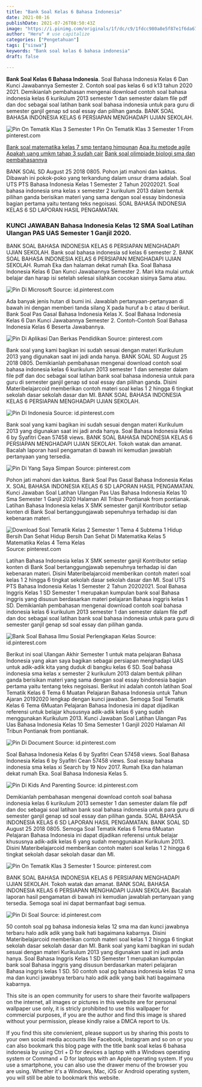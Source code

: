 ```yaml
---
title: "Bank Soal Kelas 6 Bahasa Indonesia"
date: 2021-08-16
publishDate: 2021-07-26T08:50:43Z
image: "https://i.pinimg.com/originals/1f/dc/c9/1fdcc980a8e5f87e1f6da67471bc3584.jpg"
author: "Heru" # use capitalize
categories: ["Pengetahuan"]
tags: ["siswa"]
keywords: "Bank soal kelas 6 bahasa indonesia"
draft: false

---
```

<script type='text/javascript' src='//pl15944992.alternativecpmgate.com/6c/6f/d6/6c6fd630211742b4db132bd23b46b946.js'></script>
<script type='text/javascript' src='//pl15944975.alternativecpmgate.com/86/71/9a/86719ae0c65e9b2f7eb2905a08638c06.js'></script>
**Bank Soal Kelas 6 Bahasa Indonesia**. Soal Bahasa Indonesia Kelas 6 Dan Kunci Jawabannya Semester 2. Contoh soal pas kelas 6 sd k13 tahun 2020 2021. Demikianlah pembahasan mengenai download contoh soal bahasa indonesia kelas 6 kurikulum 2013 semester 1 dan semester dalam file pdf dan doc sebagai soal latihan bank soal bahasa indonesia untuk para guru di semester ganjil genap sd soal essay dan pilihan ganda. BANK SOAL BAHASA INDONESIA KELAS 6 PERSIAPAN MENGHADAPI UJIAN SEKOLAH.

![Pin On Tematik Klas 3 Semester 1](https://i.pinimg.com/originals/ca/56/d1/ca56d1a9fe83210c741004e88df5c226.png "Pin On Tematik Klas 3 Semester 1")
Pin On Tematik Klas 3 Semester 1 From pinterest.com

[Bank soal matematika kelas 7 smp tentang himpunan](/bank-soal-matematika-kelas-7-smp-tentang-himpunan/)
[Apa itu metode agile](/apa-itu-metode-agile/)
[Apakah uang umkm tahap 3 sudah cair](/apakah-uang-umkm-tahap-3-sudah-cair/)
[Bank soal olimpiade biologi sma dan pembahasannya](/bank-soal-olimpiade-biologi-sma-dan-pembahasannya/)

BANK SOAL SD August 25 2018 0805. Pohon jati mahoni dan kaktus. Dibawah ini pokok-poko yang terkandung dalam unsur drama adalah. Soal UTS PTS Bahasa Indonesia Kelas 1 Semester 2 Tahun 20202021. Soal bahasa indonesia sma kelas x semester 2 kurikulum 2013 dalam bentuk pilihan ganda berisikan materi yang sama dengan soal essay bindonesia bagian pertama yaitu tentang teks negoisasi. SOAL BAHASA INDONESIA KELAS 6 SD LAPORAN HASIL PENGAMATAN.

### KUNCI JAWABAN Bahasa Indonesia Kelas 12 SMA Soal Latihan Ulangan PAS UAS Semester 1 Ganjil 2020.

BANK SOAL BAHASA INDONESIA KELAS 6 PERSIAPAN MENGHADAPI UJIAN SEKOLAH. Bank soal bahasa indonesia sd kelas 6 semester 2. BANK SOAL BAHASA INDONESIA KELAS 6 PERSIAPAN MENGHADAPI UJIAN SEKOLAH. Rumah Eka dan halaman dekat rumah Eka. Soal Bahasa Indonesia Kelas 6 Dan Kunci Jawabannya Semester 2. Mari kita mulai untuk belajar dan harap isi setelah selesai silahkan cocokan sisinya Sama atau.


![Pin Di Microsoft](https://i.pinimg.com/originals/8e/e7/7e/8ee77e9aaf4815ae7ff39fd3762d0137.png "Pin Di Microsoft")
Source: id.pinterest.com

Ada banyak jenis hutan di bumi ini. Jawablah pertanyaan-pertanyaan di bawah ini dengan memberi tanda silang X pada huruf a b c atau d berikut. Bank Soal Pas Gasal Bahasa Indonesia Kelas X. Soal Bahasa Indonesia Kelas 6 Dan Kunci Jawabannya Semester 2. Contoh-Contoh Soal Bahasa Indonesia Kelas 6 Beserta Jawabannya.

![Pin Di Aplikasi Dan Berkas Pendidikan](https://i.pinimg.com/originals/fc/7f/55/fc7f553dd7030bb7770aac443d00aa71.jpg "Pin Di Aplikasi Dan Berkas Pendidikan")
Source: pinterest.com

Bank soal yang kami bagikan ini sudah sesuai dengan materi Kurikulum 2013 yang digunakan saat ini jadi anda hanya. BANK SOAL SD August 25 2018 0805. Demikianlah pembahasan mengenai download contoh soal bahasa indonesia kelas 6 kurikulum 2013 semester 1 dan semester dalam file pdf dan doc sebagai soal latihan bank soal bahasa indonesia untuk para guru di semester ganjil genap sd soal essay dan pilihan ganda. Disini Materibelajarcoid memberikan contoh materi soal kelas 1 2 hingga 6 tingkat sekolah dasar sekolah dasar dan MI. BANK SOAL BAHASA INDONESIA KELAS 6 PERSIAPAN MENGHADAPI UJIAN SEKOLAH.

![Pin Di Indonesia](https://i.pinimg.com/originals/46/f5/69/46f5695b7019a06200af7603b9ab9528.jpg "Pin Di Indonesia")
Source: id.pinterest.com

Bank soal yang kami bagikan ini sudah sesuai dengan materi Kurikulum 2013 yang digunakan saat ini jadi anda hanya. Soal Bahasa Indonesia Kelas 6 by Syafitri Cean 57458 views. BANK SOAL BAHASA INDONESIA KELAS 6 PERSIAPAN MENGHADAPI UJIAN SEKOLAH. Tokoh watak dan amanat. Bacalah laporan hasil pengamatan di bawah ini kemudian jawablah pertanyaan yang tersedia.

![Pin Di Yang Saya Simpan](https://i.pinimg.com/originals/5c/2e/f2/5c2ef2a467f190a08c089da6c260af90.png "Pin Di Yang Saya Simpan")
Source: pinterest.com

Pohon jati mahoni dan kaktus. Bank Soal Pas Gasal Bahasa Indonesia Kelas X. SOAL BAHASA INDONESIA KELAS 6 SD LAPORAN HASIL PENGAMATAN. Kunci Jawaban Soal Latihan Ulangan Pas Uas Bahasa Indonesia Kelas 10 Sma Semester 1 Ganjil 2020 Halaman All Tribun Pontianak from pontianak. Latihan Bahasa Indonesia kelas X SMK semester ganjil Kontributor setiap konten di Bank Soal bertanggungjawab sepenuhnya terhadap isi dan kebenaran materi.

![Download Soal Tematik Kelas 2 Semester 1 Tema 4 Subtema 1 Hidup Bersih Dan Sehat Hidup Bersih Dan Sehat Di Matematika Kelas 5 Matematika Kelas 4 Tema Kelas](https://i.pinimg.com/236x/fe/78/45/fe784563801e567a31bed602b232f24f.jpg "Download Soal Tematik Kelas 2 Semester 1 Tema 4 Subtema 1 Hidup Bersih Dan Sehat Hidup Bersih Dan Sehat Di Matematika Kelas 5 Matematika Kelas 4 Tema Kelas")
Source: pinterest.com

Latihan Bahasa Indonesia kelas X SMK semester ganjil Kontributor setiap konten di Bank Soal bertanggungjawab sepenuhnya terhadap isi dan kebenaran materi. Disini Materibelajarcoid memberikan contoh materi soal kelas 1 2 hingga 6 tingkat sekolah dasar sekolah dasar dan MI. Soal UTS PTS Bahasa Indonesia Kelas 1 Semester 2 Tahun 20202021. Soal Bahasa Inggris Kelas 1 SD Semester 1 merupakan kumpulan bank soal Bahasa inggris yang disusun berdasarkan materi pelajaran Bahasa inggris kelas 1 SD. Demikianlah pembahasan mengenai download contoh soal bahasa indonesia kelas 6 kurikulum 2013 semester 1 dan semester dalam file pdf dan doc sebagai soal latihan bank soal bahasa indonesia untuk para guru di semester ganjil genap sd soal essay dan pilihan ganda.

![Bank Soal Bahasa Ilmu Sosial Perlengkapan Kelas](https://i.pinimg.com/originals/df/f9/c1/dff9c147145eda835a36f8d11a7f07cf.png "Bank Soal Bahasa Ilmu Sosial Perlengkapan Kelas")
Source: id.pinterest.com

Berikut ini soal Ulangan Akhir Semester 1 untuk mata pelajaran Bahasa Indonesia yang akan saya bagikan sebagai persiapan menghadapi UAS untuk adik-adik kita yang duduk di bangku kelas 6 SD. Soal bahasa indonesia sma kelas x semester 2 kurikulum 2013 dalam bentuk pilihan ganda berisikan materi yang sama dengan soal essay bindonesia bagian pertama yaitu tentang teks negoisasi. Berikut ini adalah contoh latihan Soal Tematik Kelas 6 Tema 6 Muatan Pelajaran Bahasa Indonesia untuk Tahun Ajaran 20192020 lengkap dengan kunci jawaban. Semoga Soal Tematik Kelas 6 Tema 6Muatan Pelajaran Bahasa Indonesia ini dapat dijadikan referensi untuk belajar khususnya adik-adik kelas 6 yang sudah menggunakan Kurikulum 2013. Kunci Jawaban Soal Latihan Ulangan Pas Uas Bahasa Indonesia Kelas 10 Sma Semester 1 Ganjil 2020 Halaman All Tribun Pontianak from pontianak.

![Pin Di Document](https://i.pinimg.com/originals/a9/80/52/a9805211327ccb2259b5cb6b6e2b8013.png "Pin Di Document")
Source: id.pinterest.com

Soal Bahasa Indonesia Kelas 6 by Syafitri Cean 57458 views. Soal Bahasa Indonesia Kelas 6 by Syafitri Cean 57458 views. Soal essay bahasa indonesia sma kelas xi Search by 19 Nov 2017. Rumah Eka dan halaman dekat rumah Eka. Soal Bahasa Indonesia Kelas 5.

![Pin Di Kids And Parenting](https://i.pinimg.com/originals/4f/ef/d9/4fefd9bc3812c1967bd7aa3d43ec9c36.jpg "Pin Di Kids And Parenting")
Source: id.pinterest.com

Demikianlah pembahasan mengenai download contoh soal bahasa indonesia kelas 6 kurikulum 2013 semester 1 dan semester dalam file pdf dan doc sebagai soal latihan bank soal bahasa indonesia untuk para guru di semester ganjil genap sd soal essay dan pilihan ganda. SOAL BAHASA INDONESIA KELAS 6 SD LAPORAN HASIL PENGAMATAN. BANK SOAL SD August 25 2018 0805. Semoga Soal Tematik Kelas 6 Tema 6Muatan Pelajaran Bahasa Indonesia ini dapat dijadikan referensi untuk belajar khususnya adik-adik kelas 6 yang sudah menggunakan Kurikulum 2013. Disini Materibelajarcoid memberikan contoh materi soal kelas 1 2 hingga 6 tingkat sekolah dasar sekolah dasar dan MI.

![Pin On Tematik Klas 3 Semester 1](https://i.pinimg.com/originals/ca/56/d1/ca56d1a9fe83210c741004e88df5c226.png "Pin On Tematik Klas 3 Semester 1")
Source: pinterest.com

BANK SOAL BAHASA INDONESIA KELAS 6 PERSIAPAN MENGHADAPI UJIAN SEKOLAH. Tokoh watak dan amanat. BANK SOAL BAHASA INDONESIA KELAS 6 PERSIAPAN MENGHADAPI UJIAN SEKOLAH. Bacalah laporan hasil pengamatan di bawah ini kemudian jawablah pertanyaan yang tersedia. Semoga soal ini dapat bermanfaat bagi semua.

![Pin Di Soal](https://i.pinimg.com/originals/1f/dc/c9/1fdcc980a8e5f87e1f6da67471bc3584.jpg "Pin Di Soal")
Source: id.pinterest.com

50 contoh soal pg bahasa indonesia kelas 12 sma ma dan kunci jawabnya terbaru halo adik adik yang baik hati bagaimana kabarnya. Disini Materibelajarcoid memberikan contoh materi soal kelas 1 2 hingga 6 tingkat sekolah dasar sekolah dasar dan MI. Bank soal yang kami bagikan ini sudah sesuai dengan materi Kurikulum 2013 yang digunakan saat ini jadi anda hanya. Soal Bahasa Inggris Kelas 1 SD Semester 1 merupakan kumpulan bank soal Bahasa inggris yang disusun berdasarkan materi pelajaran Bahasa inggris kelas 1 SD. 50 contoh soal pg bahasa indonesia kelas 12 sma ma dan kunci jawabnya terbaru halo adik adik yang baik hati bagaimana kabarnya.

This site is an open community for users to share their favorite wallpapers on the internet, all images or pictures in this website are for personal wallpaper use only, it is stricly prohibited to use this wallpaper for commercial purposes, if you are the author and find this image is shared without your permission, please kindly raise a DMCA report to Us.

If you find this site convienient, please support us by sharing this posts to your own social media accounts like Facebook, Instagram and so on or you can also bookmark this blog page with the title bank soal kelas 6 bahasa indonesia by using Ctrl + D for devices a laptop with a Windows operating system or Command + D for laptops with an Apple operating system. If you use a smartphone, you can also use the drawer menu of the browser you are using. Whether it's a Windows, Mac, iOS or Android operating system, you will still be able to bookmark this website.
